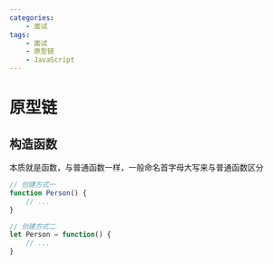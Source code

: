 ```yaml
---
categories:
    - 面试
tags:
    - 面试
    - 原型链
    - JavaScript
---
```


# 原型链

## 构造函数

本质就是函数，与普通函数一样，一般命名首字母大写来与普通函数区分

```js
// 创建方式一
function Person() {
    // ...
}

// 创建方式二
let Person = function() {
    // ...
}
```